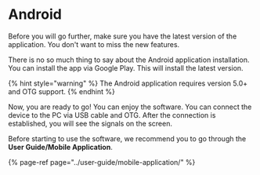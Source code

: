 # Android

Before you will go further, make sure you have the latest version of the application. You don't want to miss the new features. 

There is no so much thing to say about the Android application installation. You can install the app via Google Play. This will install the latest version. 

{% hint style="warning" %}
The Android application requires version 5.0+ and OTG support.
{% endhint %}

Now, you are ready to go! You can enjoy the software. You can connect the device to the PC via USB cable and OTG. After the connection is established, you will see the signals on the screen.

Before starting to use the software, we recommend you to go through the **User Guide/Mobile Application**.

{% page-ref page="../user-guide/mobile-application/" %}

